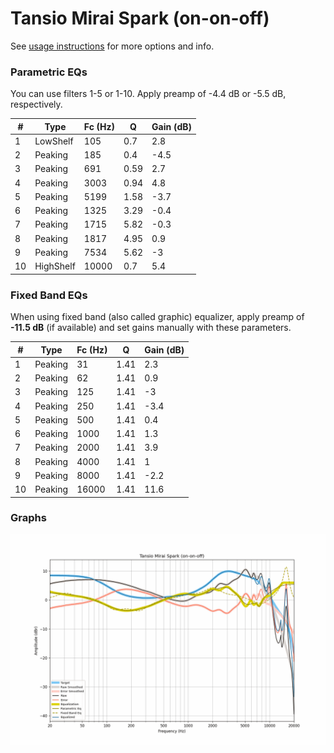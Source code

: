 # Tansio Mirai Spark (on-on-off)
See [usage instructions](https://github.com/jaakkopasanen/AutoEq#usage) for more options and info.

### Parametric EQs
You can use filters 1-5 or 1-10. Apply preamp of -4.4 dB or -5.5 dB, respectively.

|   # | Type      |   Fc (Hz) |    Q |   Gain (dB) |
|-----|-----------|-----------|------|-------------|
|   1 | LowShelf  |       105 | 0.7  |         2.8 |
|   2 | Peaking   |       185 | 0.4  |        -4.5 |
|   3 | Peaking   |       691 | 0.59 |         2.7 |
|   4 | Peaking   |      3003 | 0.94 |         4.8 |
|   5 | Peaking   |      5199 | 1.58 |        -3.7 |
|   6 | Peaking   |      1325 | 3.29 |        -0.4 |
|   7 | Peaking   |      1715 | 5.82 |        -0.3 |
|   8 | Peaking   |      1817 | 4.95 |         0.9 |
|   9 | Peaking   |      7534 | 5.62 |        -3   |
|  10 | HighShelf |     10000 | 0.7  |         5.4 |

### Fixed Band EQs
When using fixed band (also called graphic) equalizer, apply preamp of **-11.5 dB** (if available) and set gains manually with these parameters.

|   # | Type    |   Fc (Hz) |    Q |   Gain (dB) |
|-----|---------|-----------|------|-------------|
|   1 | Peaking |        31 | 1.41 |         2.3 |
|   2 | Peaking |        62 | 1.41 |         0.9 |
|   3 | Peaking |       125 | 1.41 |        -3   |
|   4 | Peaking |       250 | 1.41 |        -3.4 |
|   5 | Peaking |       500 | 1.41 |         0.4 |
|   6 | Peaking |      1000 | 1.41 |         1.3 |
|   7 | Peaking |      2000 | 1.41 |         3.9 |
|   8 | Peaking |      4000 | 1.41 |         1   |
|   9 | Peaking |      8000 | 1.41 |        -2.2 |
|  10 | Peaking |     16000 | 1.41 |        11.6 |

### Graphs
![](./Tansio%20Mirai%20Spark%20(on-on-off).png)
